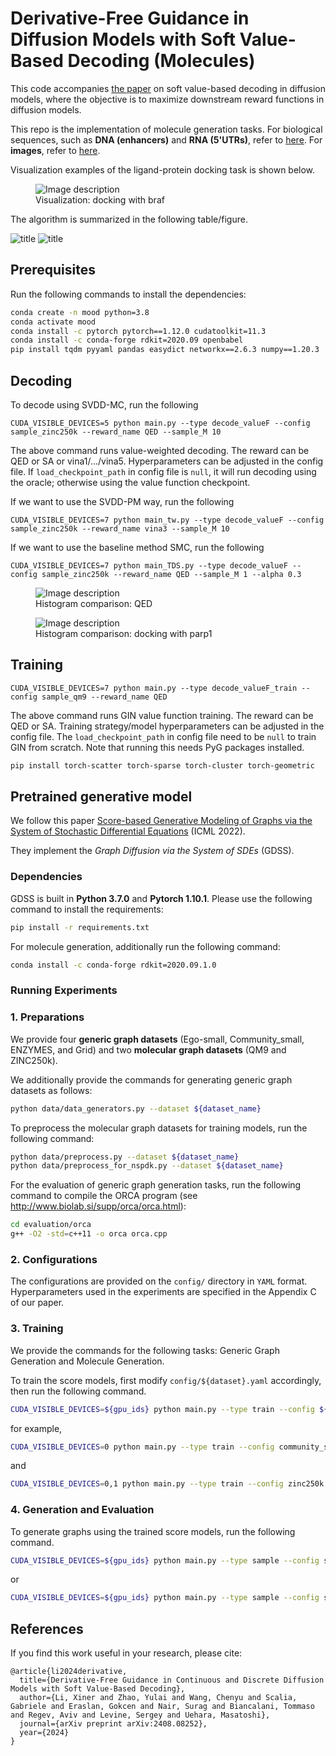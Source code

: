 # Derivative-Free Guidance in Diffusion Models with Soft Value-Based Decoding (Molecules)

This code accompanies [the paper](https://arxiv.org/abs/2408.08252) on soft value-based decoding in diffusion models, where the objective is to maximize downstream reward functions in diffusion models. 

This repo is the implementation of molecule generation tasks. For biological sequences, such as **DNA (enhancers)** and **RNA (5'UTRs)**, refer to [here](https://github.com/masa-ue/SVDD). For **images**, refer to [here](https://github.com/masa-ue/SVDD-image).

Visualization examples of the ligand-protein docking task is shown below.

<figure>
  <img src="media/mol_vina5_plot_pymol_grid.jpg" alt="Image description">
  <figcaption>Visualization: docking with braf</figcaption>
</figure>

The algorithm is summarized in the following table/figure.  

![title](media/summary_algorithm.png)
![title](media/summary_image.png) 

## Prerequisites

Run the following commands to install the dependencies:

```sh
conda create -n mood python=3.8
conda activate mood
conda install -c pytorch pytorch==1.12.0 cudatoolkit=11.3
conda install -c conda-forge rdkit=2020.09 openbabel
pip install tqdm pyyaml pandas easydict networkx==2.6.3 numpy==1.20.3
```

## Decoding

To decode using SVDD-MC, run the following 

`CUDA_VISIBLE_DEVICES=5 python main.py --type decode_valueF --config sample_zinc250k --reward_name QED --sample_M 10`

The above command runs value-weighted decoding. The reward can be QED or SA or vina1/.../vina5. Hyperparameters can be adjusted in the config file.
If `load_checkpoint_path` in config file is `null`, it will run decoding using the oracle; otherwise using the value function checkpoint.

If we want to use the SVDD-PM way, run the following 

`CUDA_VISIBLE_DEVICES=7 python main_tw.py --type decode_valueF --config sample_zinc250k --reward_name vina3 --sample_M 10`

If we want to use the baseline method SMC, run the following

`CUDA_VISIBLE_DEVICES=7 python main_TDS.py --type decode_valueF --config sample_zinc250k --reward_name QED --sample_M 1 --alpha 0.3`

<figure>
  <img src="media/molecule_qed_distribution.png" alt="Image description">
  <figcaption>Histogram comparison: QED</figcaption>
</figure>

<figure>
  <img src="media/molecule_vina1_distribution.png" alt="Image description">
  <figcaption>Histogram comparison: docking with parp1</figcaption>
</figure>

[//]: # (![QED]&#40;media/molecule_qed_distribution.png&#41; )

[//]: # ()
[//]: # (![Docking-parp1]&#40;media/molecule_vina1_distribution.png&#41; )

[//]: # ()
[//]: # (![Visualization]&#40;media/mol_vina5_plot_pymol_grid.jpg&#41; )

## Training

`CUDA_VISIBLE_DEVICES=7 python main.py --type decode_valueF_train --config sample_qm9 --reward_name QED`

The above command runs GIN value function training. The reward can be QED or SA. Training strategy/model hyperparameters can be adjusted in the config file.
The `load_checkpoint_path` in config file need to be `null` to train GIN from scratch.
Note that running this needs PyG packages installed.

```sh
pip install torch-scatter torch-sparse torch-cluster torch-geometric
```


## Pretrained generative model

We follow this paper [Score-based Generative Modeling of Graphs via the System of Stochastic Differential Equations](https://arxiv.org/abs/2202.02514) (ICML 2022).

They implement the *Graph Diffusion via the System of SDEs* (GDSS).


### Dependencies

GDSS is built in **Python 3.7.0** and **Pytorch 1.10.1**. Please use the following command to install the requirements:

```sh
pip install -r requirements.txt
```

For molecule generation, additionally run the following command:

```sh
conda install -c conda-forge rdkit=2020.09.1.0
```


### Running Experiments


### 1. Preparations

We provide four **generic graph datasets** (Ego-small, Community_small, ENZYMES, and Grid) and two **molecular graph datasets** (QM9 and ZINC250k). 

We additionally provide the commands for generating generic graph datasets as follows:

```sh
python data/data_generators.py --dataset ${dataset_name}
```

To preprocess the molecular graph datasets for training models, run the following command:

```sh
python data/preprocess.py --dataset ${dataset_name}
python data/preprocess_for_nspdk.py --dataset ${dataset_name}
```

For the evaluation of generic graph generation tasks, run the following command to compile the ORCA program (see http://www.biolab.si/supp/orca/orca.html):

```sh
cd evaluation/orca 
g++ -O2 -std=c++11 -o orca orca.cpp
```


### 2. Configurations

The configurations are provided on the `config/` directory in `YAML` format. 
Hyperparameters used in the experiments are specified in the Appendix C of our paper.


### 3. Training

We provide the commands for the following tasks: Generic Graph Generation and Molecule Generation.

To train the score models, first modify `config/${dataset}.yaml` accordingly, then run the following command.

```sh
CUDA_VISIBLE_DEVICES=${gpu_ids} python main.py --type train --config ${train_config} --seed ${seed}
```

for example, 

```sh
CUDA_VISIBLE_DEVICES=0 python main.py --type train --config community_small --seed 42
```
and
```sh
CUDA_VISIBLE_DEVICES=0,1 python main.py --type train --config zinc250k --seed 42
```

### 4. Generation and Evaluation

To generate graphs using the trained score models, run the following command.

```sh
CUDA_VISIBLE_DEVICES=${gpu_ids} python main.py --type sample --config sample_qm9
```
or
```sh
CUDA_VISIBLE_DEVICES=${gpu_ids} python main.py --type sample --config sample_zinc250k
```




## References

If you find this work useful in your research, please cite:

```
@article{li2024derivative,
  title={Derivative-Free Guidance in Continuous and Discrete Diffusion Models with Soft Value-Based Decoding},
  author={Li, Xiner and Zhao, Yulai and Wang, Chenyu and Scalia, Gabriele and Eraslan, Gokcen and Nair, Surag and Biancalani, Tommaso and Regev, Aviv and Levine, Sergey and Uehara, Masatoshi},
  journal={arXiv preprint arXiv:2408.08252},
  year={2024}
}
```
